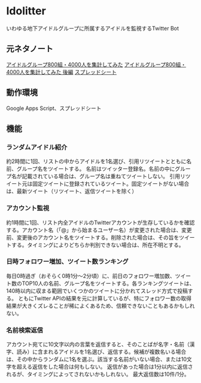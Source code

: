 # Idolitter
いわゆる地下アイドルグループに所属するアイドルを監視するTwitter Bot

## 元ネタノート
[アイドルグループ800組・4000人を集計してみた](https://note.com/roudainet/n/n6c1082ae5781)
[アイドルグループ800組・4000人を集計してみた 後編](https://note.com/roudainet/n/n69c151f82ed)
[スプレッドシート](https://docs.google.com/spreadsheets/d/1-WiWZ9VZ9r9Pr8UoHNeEBKx0TDzIqlFeEfm8mJXYKfQ/edit#gid=1649831763)

## 動作環境
Google Apps Script、スプレッドシート

## 機能
### ランダムアイドル紹介
約2時間に1回、リストの中からアイドルを1名選び、引用リツイートとともに名前、グループ名をツイートする。
名前はツイッター登録名。名前の中にグループ名が記載されている場合は、グループ名は重ねてツイートしない。
引用リツイート元は固定ツイートに登録されているツイート。固定ツイートがない場合は、最新ツイート（リツイート、返信ツイートを除く）

### アカウント監視
約1時間に1回、リスト内全アイドルのTwitterアカウントが生存しているかを確認する。アカウント名（「@」から始まるユーザー名）が変更された場合は、変更前、変更後のアカウント名をツイートする。削除された場合は、その旨をツイートする。タイミングによりどちらか判別できない場合は、所在不明とする。

### 日時フォロワー増加、ツイート数ランキング
毎日0時過ぎ（おそらく0時1分～2分頃）に、前日のフォロワー増加数、ツイート数のTOP10人の名前、グループ名をツイートする。各ランキングツイートは、140時以内に収まる範囲でいくつかのツイートに分かれてスレッド方式で投稿する。
ともにTwitter APIの結果を元に計算しているが、特にフォロワー数の取得結果が大きくズレることが稀によくあるため、信頼できないこともあるかもしれない。

### 名前検索返信
アカウント宛てに10文字以内の言葉を返信すると、そのことばが名字・名前（漢字、読み）に含まれるアイドルを1名選び、返信する。候補が複数名いる場合は、その中からランダムに1名を選ぶ。該当する名前がいない場合、または10文字を超える返信をした場合は何もしない。
返信があった場合は1分以内に返信されるが、タイミングによってされないかもしれない。
最大返信数は10件/1分。